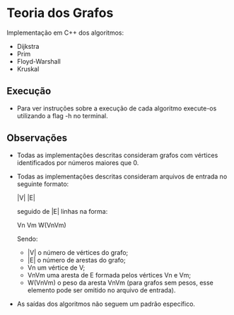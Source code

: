 # Teoria dos Grafos
Implementação em C++ dos algoritmos: 
 * Dijkstra
 * Prim
 * Floyd-Warshall
 * Kruskal

## Execução
 * Para ver instruções sobre a execução de cada algoritmo execute-os utilizando a flag -h no terminal.

## Observações
  * Todas as implementações descritas consideram grafos com vértices identificados por números maiores que 0.
  * Todas as implementações descritas consideram arquivos de entrada no seguinte formato:
      
      |V| |E|
      
      seguido de |E| linhas na forma:
      
      Vn Vm W(VnVm)
      
      Sendo: 
      * |V| o número de vértices do grafo;
      * |E| o número de arestas do grafo;
      * Vn um vértice de V;
      * VnVm uma aresta de E formada pelos vértices Vn e Vm;
      * W(VnVm) o peso da aresta VnVm (para grafos sem pesos, esse elemento pode ser omitido no arquivo de entrada).
  
  * As saídas dos algoritmos não seguem um padrão específico.
